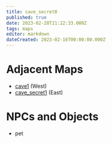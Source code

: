 ```yaml
---
title: cave_secret0
published: true
date: 2023-02-28T21:22:33.000Z
tags: maps
editor: markdown
dateCreated: 2023-02-16T00:00:00.000Z
---
```



# Adjacent Maps
 * [cave1](/maps/cave1) (West)
 * [cave_secret1](/maps/cave_secret1) (East)

# NPCs and Objects
 * pet
